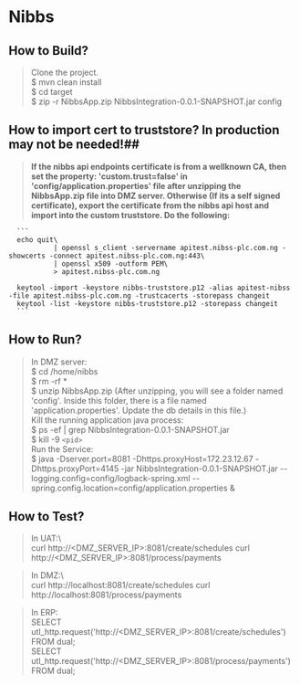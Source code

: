 # Nibbs

## How to Build? ##
      
>Clone the project.\
$ mvn clean install\
$ cd target\
$ zip -r NibbsApp.zip NibbsIntegration-0.0.1-SNAPSHOT.jar config

## How to import cert to truststore? In production may not be needed!##
>**If the nibbs api endpoints certificate is from a wellknown CA, then set the property: 'custom.trust=false' in 'config/application.properties' file after unzipping the NibbsApp.zip file into DMZ server. Otherwise (If its a self signed certificate), export the certificate from the nibbs api host and import into the custom truststore. Do the following:**
      
      ```
      echo quit\
               | openssl s_client -servername apitest.nibss-plc.com.ng -showcerts -connect apitest.nibss-plc.com.ng:443\
               | openssl x509 -outform PEM\
               > apitest.nibss-plc.com.ng
               
      keytool -import -keystore nibbs-truststore.p12 -alias apitest-nibss -file apitest.nibss-plc.com.ng -trustcacerts -storepass changeit
      keytool -list -keystore nibbs-truststore.p12 -storepass changeit
      ```


## How to Run? ##

>In DMZ server:\
    $ cd /home/nibbs\
    $ rm -rf *\
    $ unzip NibbsApp.zip (After unzipping, you will see a folder named 'config'. Inside this folder, there is a file named 'application.properties'. Update the db details in this file.)\
    Kill the running application java process:\
      $ ps -ef | grep NibbsIntegration-0.0.1-SNAPSHOT.jar\
      $ kill -9 `<pid>`\
    Run the Service:\
      $ java -Dserver.port=8081 -Dhttps.proxyHost=172.23.12.67 -Dhttps.proxyPort=4145 -jar NibbsIntegration-0.0.1-SNAPSHOT.jar --logging.config=config/logback-spring.xml --spring.config.location=config/application.properties &


## How to Test? ##
    
>In UAT:\  
curl http://<DMZ_SERVER_IP>:8081/create/schedules
curl http://<DMZ_SERVER_IP>:8081/process/payments

>In DMZ:\  
curl http://localhost:8081/create/schedules
curl http://localhost:8081/process/payments

>In ERP:\
SELECT utl_http.request('http://<DMZ_SERVER_IP>:8081/create/schedules') FROM dual;\
SELECT utl_http.request('http://<DMZ_SERVER_IP>:8081/process/payments') FROM dual;
